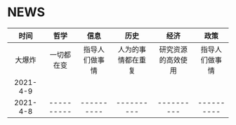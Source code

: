 # NEWS

| 时间 | 哲学 | 信息 | 历史 | 经济 | 政策 |
| :------: | :------: | :------: |:------: | :------: | :------: |
| 大爆炸     | 一切都在变     | 指导人们做事情     | 人为的事情都在重复     | 研究资源的高效使用     | 指导人们做事情     |
| 2021-4-9 |  |  |  |  |  |
| 2021-4-8 | ---------- |   ----------   | ---------- | ---------- | ---------- |